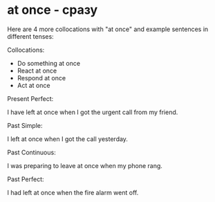 # at once - сразу




Here are 4 more collocations with "at once" and example sentences in different tenses:

Collocations:

- Do something at once
- React at once
- Respond at once
- Act at once

Present Perfect:

I have left at once when I got the urgent call from my friend.

Past Simple:

I left at once when I got the call yesterday.

Past Continuous:

I was preparing to leave at once when my phone rang.

Past Perfect:

I had left at once when the fire alarm went off.
